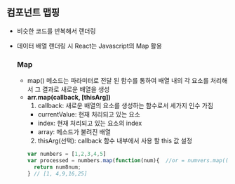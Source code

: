 ## 컴포넌트 맵핑
- 비슷한 코드를 반복해서 랜더링
- 데이터 배열 랜더링 시 React는 Javascript의 Map 활용

  ### Map
  - map() 메소드는 파라미터로 전달 된 함수를 통하여 배열 내의 각 요소를 처리해서 그 결과로 새로운 배열을 생성
  - **arr.map(callback, [thisArg])**
    1. callback: 새로운 배열의 요소를 생성하는 함수로서 세가지 인수 가짐
      - currentValue: 현재 처리되고 있는 요소
      - index: 현재 처리되고 있는 요소의 index
      - array: 메소드가 불려진 배열
    2. thisArg(선택): callback 함수 내부에서 사용 할 this 값 설정
    ```javascript
    var numbers = [1,2,3,4,5]
    var processed = numbers.map(function(num){  //or = numvers.map((num) => {}
      return num8num;
    } // [1, 4,9,16,25]
    ```
